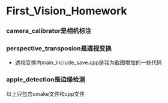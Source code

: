 # First_Vision_Homework
### camera_calibrator是相机标注
### perspective_transposion是透视变换
- 透视变换内main_include_save.cpp是我为截图增加的一些代码
### apple_detection是边缘检测
以上只包含cmake文件和cpp文件
